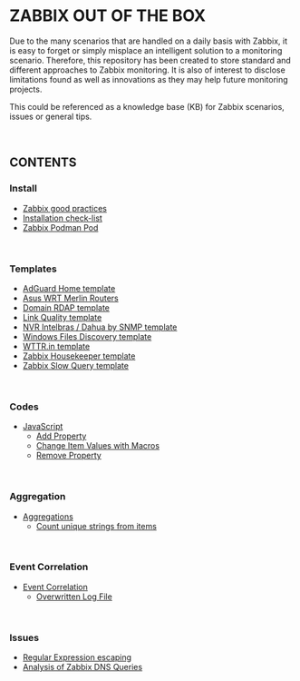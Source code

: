 # ZABBIX OUT OF THE BOX

Due to the many scenarios that are handled on a daily basis with Zabbix, it is easy to forget or simply misplace an intelligent solution to a monitoring scenario. Therefore, this repository has been created to store standard and different approaches to Zabbix monitoring.
It is also of interest to disclose limitations found as well as innovations as they may help future monitoring projects.

This could be referenced as a knowledge base (KB) for Zabbix scenarios, issues or general tips.

<BR>

## CONTENTS

### Install

- [Zabbix good practices](./install/practices.md)
- [Installation check-list](./install/install_list.md)
- [Zabbix Podman Pod](./pod/zabbix_pod.md)

<BR>

### Templates

- [AdGuard Home template](https://github.com/diasdmhub/AdGuard_Home_Zabbix_Template)
- [Asus WRT Merlin Routers](https://github.com/diasdmhub/Asus_Merlin_Zabbix_Template)
- [Domain RDAP template](./monitor/rdap/)
- [Link Quality template](./monitor/link_quality/)
- [NVR Intelbras / Dahua by SNMP template](https://github.com/diasdmhub/Intelbras_NVR_Zabbix_Template)
- [Windows Files Discovery template](./monitor/dir_list/)
- [WTTR.in template](./monitor/wttr/)
- [Zabbix Housekeeper template](./monitor/housekeeper/)
- [Zabbix Slow Query template](./monitor/slow_query/)

<BR>

### Codes

- [JavaScript](./javascript/)
    - [Add Property](./javascript/javascript_add_property.md)
    - [Change Item Values with Macros](./javascript/javascript_macro_value.md)
    - [Remove Property](./javascript/javascript_remove_property.md)

<BR>

### Aggregation

- [Aggregations](./aggregation/)
    - [Count unique strings from items](./aggregation/count_unique_strings_items.md)

<BR>

### Event Correlation

- [Event Correlation](./correlation/)
    - [Overwritten Log File](./correlation/overwritten_log.md)

<BR>

### Issues

- [Regular Expression escaping](./issue/regex_escaping.md)
- [Analysis of Zabbix DNS Queries](./issue/zabbix_dns_query.md)
